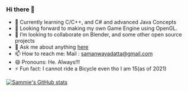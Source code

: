 ### Hi there 👋


- 🔭 Currently learning C/C++, and C# and advanced Java Concepts
- 📘 Looking forward to making my own Game Engine using OpenGL.
- 👯 I’m looking to collaborate on Blender, and some other open source projects
- 💬 Ask me about anything [here](https://github.com/Sammie156/Sammie156/issues)
- 📫 How to reach me: Mail : samanwayadatta@gmail.com 
- 😄 Pronouns: He. Always!!!
- ⚡ Fun fact: I cannot ride a Bicycle even tho I am 15(as of 2021)

[![Sammie's GitHub stats](https://github-readme-stats.vercel.app/api?username=Sammie156&show_icons=true)](https://github.com/anuraghazra/github-readme-stats)

<!--
**Sammie156/Sammie156** is a ✨ _special_ ✨ repository because its `README.md` (this file) appears on your GitHub profile.

Here are some ideas to get you started:

- 🔭 I’m currently working on learning Godot, and working on a Console RPG made using Java
- 🌱 I’m currently learning GDScript, Python and Java.
- 👯 I’m looking to collaborate on Blender, and some other open source projects
- 🤔 I’m looking for help with making Games or assests as I am really bad at that game
- 💬 Ask me about anything Java beginner, or any OOP concepts.
- 📫 How to reach me: Mail : samanwayadatta@gmail.com 
- 😄 Pronouns: He. Always!!!
- ⚡ Fun fact: I cannot ride a Bicycle even tho I am 15(as of 2021)
-->
